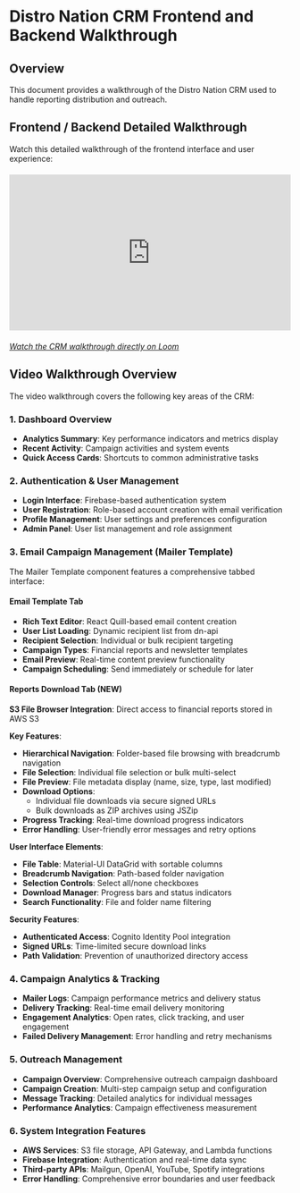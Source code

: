 # Distro Nation CRM Frontend and Backend Walkthrough

## Overview

This document provides a walkthrough of the Distro Nation CRM used to handle reporting distribution and outreach.

## Frontend / Backend Detailed Walkthrough

Watch this detailed walkthrough of the frontend interface and user experience:

<div style="position: relative; padding-bottom: 55.38461538461539%; height: 0; margin: 20px 0;">
    <iframe src="https://www.loom.com/embed/de09da31d2824236b16e461a3925e133?sid=a87de6f9-56c0-421f-9614-b8b7a315771f" 
            frameborder="0" 
            webkitallowfullscreen 
            mozallowfullscreen 
            allowfullscreen 
            style="position: absolute; top: 0; left: 0; width: 100%; height: 100%;">
    </iframe>
</div>

_[Watch the CRM walkthrough directly on Loom](https://www.loom.com/share/de09da31d2824236b16e461a3925e133)_

## Video Walkthrough Overview

The video walkthrough covers the following key areas of the CRM:

### 1. Dashboard Overview

- **Analytics Summary**: Key performance indicators and metrics display
- **Recent Activity**: Campaign activities and system events
- **Quick Access Cards**: Shortcuts to common administrative tasks

### 2. Authentication & User Management

- **Login Interface**: Firebase-based authentication system
- **User Registration**: Role-based account creation with email verification
- **Profile Management**: User settings and preferences configuration
- **Admin Panel**: User list management and role assignment

### 3. Email Campaign Management (Mailer Template)

The Mailer Template component features a comprehensive tabbed interface:

#### Email Template Tab
- **Rich Text Editor**: React Quill-based email content creation
- **User List Loading**: Dynamic recipient list from dn-api
- **Recipient Selection**: Individual or bulk recipient targeting
- **Campaign Types**: Financial reports and newsletter templates
- **Email Preview**: Real-time content preview functionality
- **Campaign Scheduling**: Send immediately or schedule for later

#### Reports Download Tab (NEW)
**S3 File Browser Integration**: Direct access to financial reports stored in AWS S3

**Key Features**:
- **Hierarchical Navigation**: Folder-based file browsing with breadcrumb navigation
- **File Selection**: Individual file selection or bulk multi-select
- **File Preview**: File metadata display (name, size, type, last modified)
- **Download Options**: 
  - Individual file downloads via secure signed URLs
  - Bulk downloads as ZIP archives using JSZip
- **Progress Tracking**: Real-time download progress indicators
- **Error Handling**: User-friendly error messages and retry options

**User Interface Elements**:
- **File Table**: Material-UI DataGrid with sortable columns
- **Breadcrumb Navigation**: Path-based folder navigation
- **Selection Controls**: Select all/none checkboxes
- **Download Manager**: Progress bars and status indicators
- **Search Functionality**: File and folder name filtering

**Security Features**:
- **Authenticated Access**: Cognito Identity Pool integration
- **Signed URLs**: Time-limited secure download links
- **Path Validation**: Prevention of unauthorized directory access

### 4. Campaign Analytics & Tracking

- **Mailer Logs**: Campaign performance metrics and delivery status
- **Delivery Tracking**: Real-time email delivery monitoring
- **Engagement Analytics**: Open rates, click tracking, and user engagement
- **Failed Delivery Management**: Error handling and retry mechanisms

### 5. Outreach Management

- **Campaign Overview**: Comprehensive outreach campaign dashboard
- **Campaign Creation**: Multi-step campaign setup and configuration
- **Message Tracking**: Detailed analytics for individual messages
- **Performance Analytics**: Campaign effectiveness measurement

### 6. System Integration Features

- **AWS Services**: S3 file storage, API Gateway, and Lambda functions
- **Firebase Integration**: Authentication and real-time data sync
- **Third-party APIs**: Mailgun, OpenAI, YouTube, Spotify integrations
- **Error Handling**: Comprehensive error boundaries and user feedback

